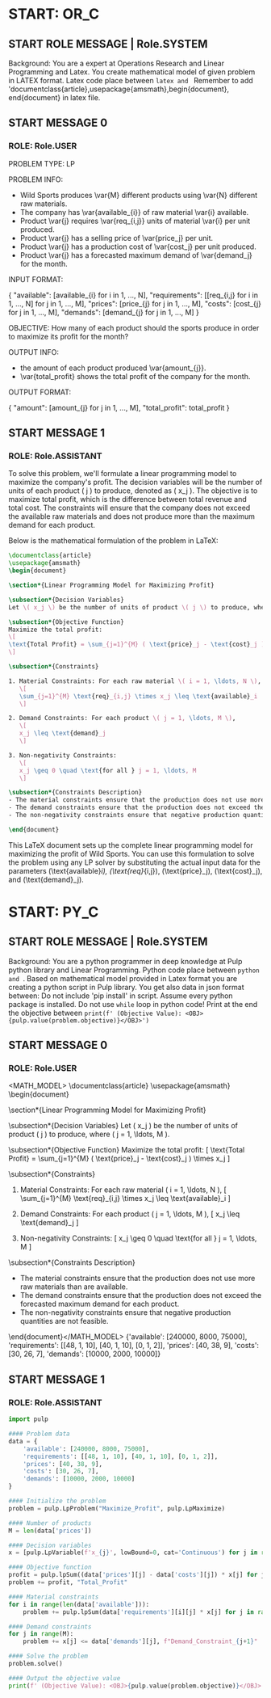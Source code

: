 # START: OR_C 
## START ROLE MESSAGE | Role.SYSTEM 
Background: You are a expert at Operations Research and Linear Programming and Latex. You create mathematical model of given problem in LATEX format. Latex code place between ```latex and ``` Remember to add 'documentclass{article},usepackage{amsmath},begin{document}, end{document} in latex file. 
## START MESSAGE 0 
### ROLE: Role.USER
<DESCRIPTION>
PROBLEM TYPE: LP

PROBLEM INFO:

- Wild Sports produces \var{M} different products using \var{N} different raw materials.
- The company has \var{available_{i}} of raw material \var{i} available.
- Product \var{j} requires \var{req_{i,j}} units of material \var{i} per unit produced.
- Product \var{j} has a selling price of \var{price_j} per unit.
- Product \var{j} has a production cost of \var{cost_j} per unit produced.
- Product \var{j} has a forecasted maximum demand of \var{demand_j} for the month.

INPUT FORMAT: 

{
    "available": [available_{i} for i in 1, ..., N],
    "requirements": [[req_{i,j} for i in 1, ..., N] for j in 1, ..., M],
    "prices": [price_{j} for j in 1, ..., M],
    "costs": [cost_{j} for j in 1, ..., M],
    "demands": [demand_{j} for j in 1, ..., M]
}

OBJECTIVE: How many of each product should the sports produce in order to maximize its profit for the month?

OUTPUT INFO:

- the amount of each product produced \var{amount_{j}}.
- \var{total_profit} shows the total profit of the company for the month.

OUTPUT FORMAT:

{
    "amount": [amount_{j} for j in 1, ..., M],
    "total_profit": total_profit
}

</DESCRIPTION>


## START MESSAGE 1 
### ROLE: Role.ASSISTANT
To solve this problem, we'll formulate a linear programming model to maximize the company's profit. The decision variables will be the number of units of each product \( j \) to produce, denoted as \( x_j \). The objective is to maximize total profit, which is the difference between total revenue and total cost. The constraints will ensure that the company does not exceed the available raw materials and does not produce more than the maximum demand for each product.

Below is the mathematical formulation of the problem in LaTeX:

```latex
\documentclass{article}
\usepackage{amsmath}
\begin{document}

\section*{Linear Programming Model for Maximizing Profit}

\subsection*{Decision Variables}
Let \( x_j \) be the number of units of product \( j \) to produce, where \( j = 1, \ldots, M \).

\subsection*{Objective Function}
Maximize the total profit:
\[
\text{Total Profit} = \sum_{j=1}^{M} ( \text{price}_j - \text{cost}_j ) \times x_j
\]

\subsection*{Constraints}

1. Material Constraints: For each raw material \( i = 1, \ldots, N \),
   \[
   \sum_{j=1}^{M} \text{req}_{i,j} \times x_j \leq \text{available}_i
   \]

2. Demand Constraints: For each product \( j = 1, \ldots, M \),
   \[
   x_j \leq \text{demand}_j
   \]

3. Non-negativity Constraints:
   \[
   x_j \geq 0 \quad \text{for all } j = 1, \ldots, M
   \]

\subsection*{Constraints Description}
- The material constraints ensure that the production does not use more raw materials than are available.
- The demand constraints ensure that the production does not exceed the forecasted maximum demand for each product.
- The non-negativity constraints ensure that negative production quantities are not feasible.

\end{document}
```

This LaTeX document sets up the complete linear programming model for maximizing the profit of Wild Sports. You can use this formulation to solve the problem using any LP solver by substituting the actual input data for the parameters \(\text{available}_i\), \(\text{req}_{i,j}\), \(\text{price}_j\), \(\text{cost}_j\), and \(\text{demand}_j\).

# START: PY_C 
## START ROLE MESSAGE | Role.SYSTEM 
Background: You are a python programmer in deep knowledge at Pulp python library and Linear Programming. Python code place between ```python and ```. Based on mathematical model provided in Latex format you are creating a python script in Pulp library. You get also data in json format between: <DATA></DATA> Do not include 'pip install' in script. Assume every python package is installed. Do not use `while` loop in python code! Print at the end the objective between <OBJ></OBJ> `print(f' (Objective Value): <OBJ>{pulp.value(problem.objective)}</OBJ>')` 
## START MESSAGE 0 
### ROLE: Role.USER
<MATH_MODEL>
\documentclass{article}
\usepackage{amsmath}
\begin{document}

\section*{Linear Programming Model for Maximizing Profit}

\subsection*{Decision Variables}
Let \( x_j \) be the number of units of product \( j \) to produce, where \( j = 1, \ldots, M \).

\subsection*{Objective Function}
Maximize the total profit:
\[
\text{Total Profit} = \sum_{j=1}^{M} ( \text{price}_j - \text{cost}_j ) \times x_j
\]

\subsection*{Constraints}

1. Material Constraints: For each raw material \( i = 1, \ldots, N \),
   \[
   \sum_{j=1}^{M} \text{req}_{i,j} \times x_j \leq \text{available}_i
   \]

2. Demand Constraints: For each product \( j = 1, \ldots, M \),
   \[
   x_j \leq \text{demand}_j
   \]

3. Non-negativity Constraints:
   \[
   x_j \geq 0 \quad \text{for all } j = 1, \ldots, M
   \]

\subsection*{Constraints Description}
- The material constraints ensure that the production does not use more raw materials than are available.
- The demand constraints ensure that the production does not exceed the forecasted maximum demand for each product.
- The non-negativity constraints ensure that negative production quantities are not feasible.

\end{document}</MATH_MODEL>
<DATA>
{'available': [240000, 8000, 75000], 'requirements': [[48, 1, 10], [40, 1, 10], [0, 1, 2]], 'prices': [40, 38, 9], 'costs': [30, 26, 7], 'demands': [10000, 2000, 10000]}</DATA>


## START MESSAGE 1 
### ROLE: Role.ASSISTANT
```python
import pulp

#### Problem data
data = {
    'available': [240000, 8000, 75000],
    'requirements': [[48, 1, 10], [40, 1, 10], [0, 1, 2]],
    'prices': [40, 38, 9],
    'costs': [30, 26, 7],
    'demands': [10000, 2000, 10000]
}

#### Initialize the problem
problem = pulp.LpProblem("Maximize_Profit", pulp.LpMaximize)

#### Number of products
M = len(data['prices'])

#### Decision variables
x = [pulp.LpVariable(f'x_{j}', lowBound=0, cat='Continuous') for j in range(M)]

#### Objective function
profit = pulp.lpSum((data['prices'][j] - data['costs'][j]) * x[j] for j in range(M))
problem += profit, "Total_Profit"

#### Material constraints
for i in range(len(data['available'])):
    problem += pulp.lpSum(data['requirements'][i][j] * x[j] for j in range(M)) <= data['available'][i], f"Material_Constraint_{i+1}"

#### Demand constraints
for j in range(M):
    problem += x[j] <= data['demands'][j], f"Demand_Constraint_{j+1}"

#### Solve the problem
problem.solve()

#### Output the objective value
print(f' (Objective Value): <OBJ>{pulp.value(problem.objective)}</OBJ>')
```


